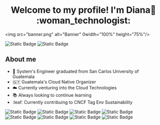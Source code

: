 <div align="center">
    <h1 align="center">Welcome to my profile! I'm Diana👋 :woman_technologist:</h1>
</div>

<img src="banner.png" alt="Banner" 0width="100%" height="75%"/>

![Static Badge](https://img.shields.io/badge/Twitter-black?logo=x&logoColor=lightblue&color=black&link=https%3A%2F%2Ftwitter.com%2FDianmz__)
![Static Badge](https://img.shields.io/badge/Linkedin-blue?logo=linkedin&logoColor=lightblue&link=www.linkedin.com%2Fin%2Fdcmc2297)


## About me
- :memo: System's Engineer graduated from San Carlos University of Guatemala 
- :guatemala: Guatemala's Cloud Native Organizer 
- :cloud: Currently venturing into the Cloud Technologies
- :books: Always looking to continue learning
- :leaf: Currently contribuing to CNCF Tag Env Sustainability

![Static Badge](https://img.shields.io/badge/Github-black?logo=github)
![Static Badge](https://img.shields.io/badge/Gitlab-black?logo=gitlab)
![Static Badge](https://img.shields.io/badge/Kubernetes-white?logo=kubernetes)
![Static Badge](https://img.shields.io/badge/JavaScript-white?logo=javascript)
![Static Badge](https://img.shields.io/badge/.NET-black?logo=dotnet)
![Static Badge](https://img.shields.io/badge/ArgoCD-white?logo=argo)
![Static Badge](https://img.shields.io/badge/RabbitMQ-black?logo=rabbitmq)
![Static Badge](https://img.shields.io/badge/Terraform-black?logo=terraform)

<!--
**Dianmz/Dianmz** is a ✨ _special_ ✨ repository because its `README.md` (this file) appears on your GitHub profile. Github Analytics

Here are some ideas to get you started:

- 🔭 I’m currently working on ...
- 🌱 I’m currently learning ...
- 👯 I’m looking to collaborate on ...
- 🤔 I’m looking for help with ...
- 💬 Ask me about ...
- 📫 How to reach me: ...
- 😄 Pronouns: ...
- ⚡ Fun fact: ...
-->
